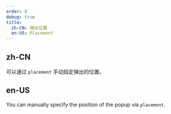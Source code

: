 ```yaml
---
order: 8
debug: true
title:
  zh-CN: 弹出位置
  en-US: Placement
---
```


## zh-CN

可以通过 `placement` 手动指定弹出的位置。

## en-US

You can manually specify the position of the popup via `placement`.

